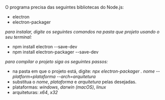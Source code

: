 <p class="has-line-data" data-line-start="0" data-line-end="1">O programa precisa das seguintes bibliotecas do Node.js:</p>
<ul>
<li class="has-line-data" data-line-start="1" data-line-end="2">electron</li>
<li class="has-line-data" data-line-start="2" data-line-end="4">electron-packager</li>
</ul>
<p class="has-line-data" data-line-start="4" data-line-end="5"><em>para instalar, digite os seguintes comandos na pasta que projeto usando o seu terminal:</em></p>
<ul>
<li class="has-line-data" data-line-start="5" data-line-end="6">npm install electron --save-dev</li>
<li class="has-line-data" data-line-start="6" data-line-end="8">npm install electron-packager --save-dev</li>
</ul>
<p class="has-line-data" data-line-start="8" data-line-end="9"><em>para compilar o projeto siga os seguintes passos:</em></p>
<ul>
<li class="has-line-data" data-line-start="9" data-line-end="10">na pasta em que o projeto está, digite: <em>npx electron-packager . nome --platform=plataforma --arch=arquitetura</em></li>
<li class="has-line-data" data-line-start="10" data-line-end="11">substitua o <em>nome</em>, <em>plataforma</em> e <em>arquitetura</em> pelas desejadas.</li>
<li class="has-line-data" data-line-start="11" data-line-end="12">plataformas: <em>windows</em>, <em>darwin (macOS)</em>, <em>linux</em></li>
<li class="has-line-data" data-line-start="12" data-line-end="13">arquiteturas: <em>x64</em>, <em>x32</em></li>
</ul>

